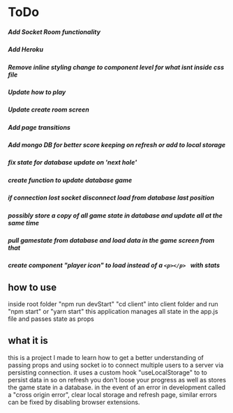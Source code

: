 # ToDo
##### Add Socket Room functionality 
##### Add Heroku
##### Remove inline styling change to component level for what isnt inside css file
##### Update how to play
##### Update create room screen
##### Add page transitions 
##### Add mongo DB for better score keeping on refresh or add to local storage
##### fix state for database update on 'next hole'
##### create function to update database game 
##### if connection lost socket disconnect load from database last position 
##### possibly store a copy of all game state in database and update all at the same time
##### pull gamestate from database and load data in the game screen from that 
##### create component "player icon" to load instead of a `<p></p> ` with stats

## how to use
inside root folder "npm run devStart" 
"cd client" into client folder and run "npm start" or "yarn start"
this application manages all state in the app.js file and passes state
as props 

## what it is
this is a project I made to learn how to get a better understanding of passing props and using socket io to connect multiple users to a server via persisting connection.
it uses a custom hook "useLocalStorage" to to persist data in so on refresh you don't loose your progress as well as stores the game state in a database.
in the event of an error in development called a "cross origin error", clear local storage and refresh page, similar errors can be fixed by disabling browser extensions.

